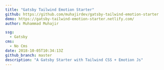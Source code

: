 ```yaml
---
title: "Gatsby Tailwind Emotion Starter"
github: https://github.com/muhajirdev/gatsby-tailwind-emotion-starter
demo: https://gatsby-tailwind-emotion-starter.netlify.com/
author: Muhammad Muhajir

ssg:
  - Gatsby
cms:
  - No Cms
date: 2018-10-05T10:34:13Z
github_branch: master
description: "A Gatsby Starter with Tailwind CSS + Emotion Js"
---
```

